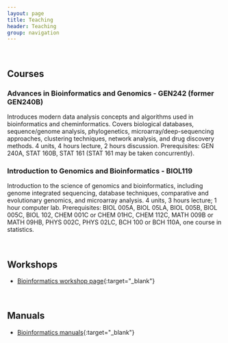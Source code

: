 ```yaml
---
layout: page
title: Teaching
header: Teaching
group: navigation
---
```

<br/>

## Courses

### Advances in Bioinformatics and Genomics - GEN242 (former GEN240B)

Introduces modern data analysis concepts and algorithms used in bioinformatics
and cheminformatics. Covers biological databases, sequence/genome analysis,
phylogenetics, microarray/deep-sequencing approaches, clustering techniques,
network analysis, and drug discovery methods. 4 units, 4 hours lecture, 2 hours
discussion. Prerequisites: GEN 240A, STAT 160B, STAT 161 (STAT 161 may be taken
concurrently).  

### Introduction to Genomics and Bioinformatics - BIOL119

Introduction to the science of genomics and bioinformatics, including genome integrated sequencing, database techniques, comparative and evolutionary genomics, and microarray analysis. 4 units, 3 hours lecture; 1 hour computer lab. Prerequisites: BIOL 005A, BIOL 05LA, BIOL 005B, BIOL 005C, BIOL 102, CHEM 001C or CHEM 01HC, CHEM 112C, MATH 009B or MATH 09HB, PHYS 002C, PHYS 02LC, BCH 100 or BCH 110A, one course in statistics.

<br/>

## Workshops

* [Bioinformatics workshop page](http://manuals.bioinformatics.ucr.edu/workshops){:target="_blank"}

<br/>

## Manuals

* [Bioinformatics manuals](http://manuals.bioinformatics.ucr.edu/){:target="_blank"}


